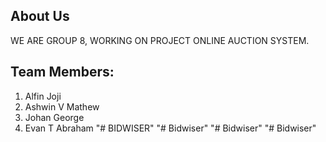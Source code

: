 About Us
--------

WE ARE GROUP 8, WORKING ON PROJECT ONLINE AUCTION SYSTEM.

Team Members:
-------------

1. Alfin Joji
2. Ashwin V Mathew 
3. Johan George 
4. Evan T Abraham 
"# BIDWISER" 
"# Bidwiser" 
"# Bidwiser" 
"# Bidwiser" 
